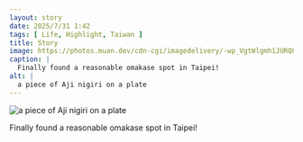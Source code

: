```yaml
---
layout: story
date: 2025/7/31 1:42
tags: [ Life, Highlight, Taiwan ]
title: Story
image: https://photos.muan.dev/cdn-cgi/imagedelivery/-wp_VgtWlgmh1JURQ8t1mg/4a54ef14-0276-4772-2720-f7ca9b274800/public
caption: |
  Finally found a reasonable omakase spot in Taipei!
alt: |
  a piece of Aji nigiri on a plate
---
```



![a piece of Aji nigiri on a plate](https://photos.muan.dev/cdn-cgi/imagedelivery/-wp_VgtWlgmh1JURQ8t1mg/4a54ef14-0276-4772-2720-f7ca9b274800/public)

Finally found a reasonable omakase spot in Taipei!
